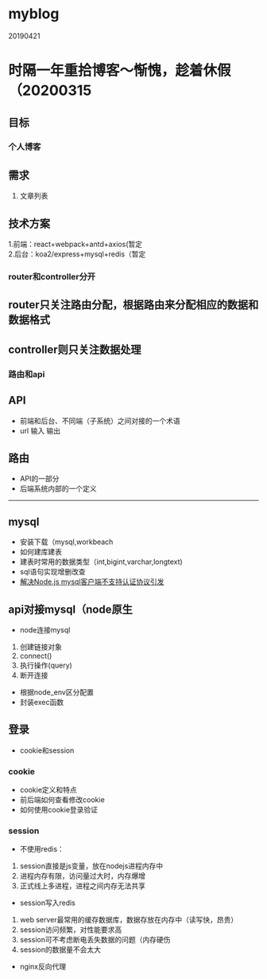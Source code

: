 # myblog
20190421
# 时隔一年重拾博客～惭愧，趁着休假（20200315
## 目标  
### 个人博客  
## 需求  
1.  文章列表
## 技术方案  
1.前端：react+webpack+antd+axios(暂定  
2.后台：koa2/express+mysql+redis（暂定  
### router和controller分开  
## router只关注路由分配，根据路由来分配相应的数据和数据格式  
## controller则只关注数据处理

### 路由和api  
## API
- 前端和后台、不同端（子系统）之间对接的一个术语  
- url 输入 输出  

## 路由
- API的一部分  
- 后端系统内部的一个定义  

***  
## mysql
- 安装下载（mysql,workbeach  
- 如何建库建表  
- 建表时常用的数据类型（int,bigint,varchar,longtext)  
- sql语句实现增删改查  
- [解决Node.js mysql客户端不支持认证协议引发](https://waylau.com/node.js-mysql-client-does-not-support-authentication-protocol/)


## api对接mysql（node原生  
- node连接mysql  
1. 创建链接对象   
2. connect()  
3. 执行操作(query)    
4. 断开连接
- 根据node_env区分配置  
- 封装exec函数 

## 登录  
- cookie和session  
### cookie  
- cookie定义和特点  
- 前后端如何查看修改cookie  
- 如何使用cookie登录验证  
### session  
- 不使用redis：  
1. session直接是js变量，放在nodejs进程内存中  
2. 进程内存有限，访问量过大时，内存爆增  
3. 正式线上多进程，进程之间内存无法共享  
- session写入redis  
1. web server最常用的缓存数据库，数据存放在内存中（读写快，昂贵）
2. session访问频繁，对性能要求高  
3. session可不考虑断电丢失数据的问题（内存硬伤  
4. session的数据量不会太大
- nginx反向代理
